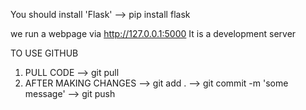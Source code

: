 You should install 'Flask'
--> pip install flask

we run a webpage via http://127.0.0.1:5000
It is a development server

TO USE GITHUB
1. PULL CODE
--> git pull
2. AFTER MAKING CHANGES
--> git add .
--> git commit -m 'some message'
--> git push
